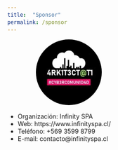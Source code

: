 ```yaml
---
title:  "Sponsor"
permalink: /sponsor
---
```



<div style="text-align:center;width: 35rem;margin: auto;">
	<div class="block-columns">
		<div class="block-column" style="width: 50%;text-align: center;">
			<img style="max-width:189px;border-radius:99999px;" src="/assets/images/arquitectoti.jpg" />
		</div>
		<div class="block-column" style="width: 50%;text-align: left;">
			<ul>
				<li>Organización: Infinity SPA</li>
				<li>Web: https://www.infinityspa.cl/</li>
				<li>Teléfono: +569 3599 8799</li>
				<li>E-mail: contacto@infinityspa.cl</li>
			</ul>
		</div>
	</div>
</div>